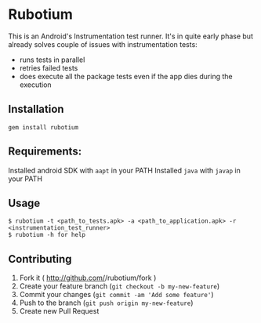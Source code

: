 # Rubotium

This is an Android's Instrumentation test runner. It's in quite early phase but already solves couple of issues with instrumentation tests: 
 
 * runs tests in parallel
 * retries failed tests
 * does execute all the package tests even if the app dies during the execution

## Installation

    gem install rubotium

## Requirements:
 Installed android SDK with `aapt` in your PATH 
 Installed `java` with `javap` in your PATH
## Usage

    $ rubotium -t <path_to_tests.apk> -a <path_to_application.apk> -r <instrumentation_test_runner>
    $ rubotium -h for help

## Contributing

1. Fork it ( http://github.com/<my-github-username>/rubotium/fork )
2. Create your feature branch (`git checkout -b my-new-feature`)
3. Commit your changes (`git commit -am 'Add some feature'`)
4. Push to the branch (`git push origin my-new-feature`)
5. Create new Pull Request
